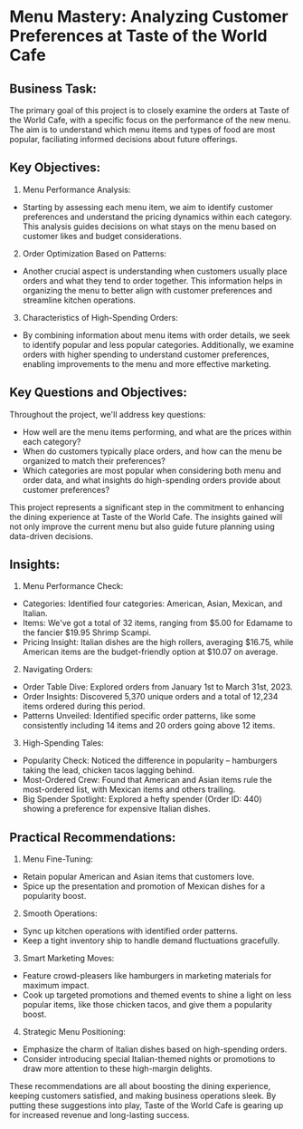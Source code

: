 # Menu Mastery: Analyzing Customer Preferences at Taste of the World Cafe

## Business Task: 
The primary goal of this project is to closely examine the orders at Taste of the World Cafe, with a specific focus on the performance of the new menu. The aim is to understand which menu items and types of food are most popular, faciliating informed decisions about future offerings. 

## Key Objectives: 
1. Menu Performance Analysis:
- Starting by assessing each menu item, we aim to identify customer preferences and understand the pricing dynamics within each category. This analysis guides decisions on what stays on the menu based on customer likes and budget considerations.
2. Order Optimization Based on Patterns:
- Another crucial aspect is understanding when customers usually place orders and what they tend to order together. This information helps in organizing the menu to better align with customer preferences and streamline kitchen operations.
3. Characteristics of High-Spending Orders:
- By combining information about menu items with order details, we seek to identify popular and less popular categories. Additionally, we examine orders with higher spending to understand customer preferences, enabling improvements to the menu and more effective marketing.

## Key Questions and Objectives:
Throughout the project, we'll address key questions:
- How well are the menu items performing, and what are the prices within each category?
- When do customers typically place orders, and how can the menu be organized to match their preferences?
- Which categories are most popular when considering both menu and order data, and what insights do high-spending orders provide about customer preferences?

This project represents a significant step in the commitment to enhancing the dining experience at Taste of the World Cafe. The insights gained will not only improve the current menu but also guide future planning using data-driven decisions.

## Insights:
1. Menu Performance Check:
- Categories: Identified four categories: American, Asian, Mexican, and Italian.
- Items: We've got a total of 32 items, ranging from $5.00 for Edamame to the fancier $19.95 Shrimp Scampi.
- Pricing Insight: Italian dishes are the high rollers, averaging $16.75, while American items are the budget-friendly option at $10.07 on average.
2. Navigating Orders:
- Order Table Dive: Explored orders from January 1st to March 31st, 2023.
- Order Insights: Discovered 5,370 unique orders and a total of 12,234 items ordered during this period.
- Patterns Unveiled: Identified specific order patterns, like some consistently including 14 items and 20 orders going above 12 items.
3. High-Spending Tales:
- Popularity Check: Noticed the difference in popularity – hamburgers taking the lead, chicken tacos lagging behind.
- Most-Ordered Crew: Found that American and Asian items rule the most-ordered list, with Mexican items and others trailing.
- Big Spender Spotlight: Explored a hefty spender (Order ID: 440) showing a preference for expensive Italian dishes.

## Practical Recommendations:
1. Menu Fine-Tuning:
- Retain popular American and Asian items that customers love.
- Spice up the presentation and promotion of Mexican dishes for a popularity boost.
2. Smooth Operations:
- Sync up kitchen operations with identified order patterns.
- Keep a tight inventory ship to handle demand fluctuations gracefully.
3. Smart Marketing Moves:
- Feature crowd-pleasers like hamburgers in marketing materials for maximum impact.
- Cook up targeted promotions and themed events to shine a light on less popular items, like those chicken tacos, and give them a popularity boost.
4. Strategic Menu Positioning:
- Emphasize the charm of Italian dishes based on high-spending orders.
- Consider introducing special Italian-themed nights or promotions to draw more attention to these high-margin delights.

These recommendations are all about boosting the dining experience, keeping customers satisfied, and making business operations sleek. By putting these suggestions into play, Taste of the World Cafe is gearing up for increased revenue and long-lasting success.
